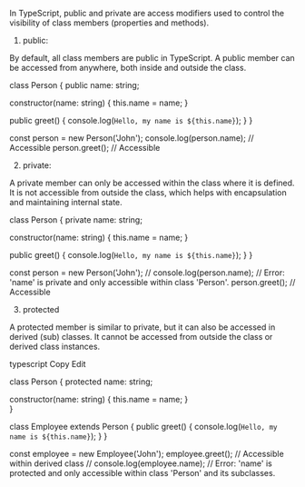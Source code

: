 In TypeScript, public and private are access modifiers used to control the visibility of class members (properties and methods).

1. public:

By default, all class members are public in TypeScript.
A public member can be accessed from anywhere, both inside and outside the class.

class Person {
public name: string;

constructor(name: string) {
this.name = name;
}

public greet() {
console.log(`Hello, my name is ${this.name}`);
}
}

const person = new Person('John');
console.log(person.name); // Accessible
person.greet(); // Accessible

2. private:

A private member can only be accessed within the class where it is defined.
It is not accessible from outside the class, which helps with encapsulation and maintaining internal state.

class Person {
private name: string;

constructor(name: string) {
this.name = name;
}

public greet() {
console.log(`Hello, my name is ${this.name}`);
}
}

const person = new Person('John');
// console.log(person.name); // Error: 'name' is private and only accessible within class 'Person'.
person.greet(); // Accessible

3. protected

A protected member is similar to private, but it can also be accessed in derived (sub) classes. It cannot be accessed from outside the class or derived class instances.

typescript
Copy
Edit

class Person {
protected name: string;

constructor(name: string) {
this.name = name;
}   
}

class Employee extends Person {
public greet() {
console.log(`Hello, my name is ${this.name}`);
}
}

const employee = new Employee('John');
employee.greet(); // Accessible within derived class
// console.log(employee.name); // Error: 'name' is protected and only accessible within class 'Person' and its subclasses.

